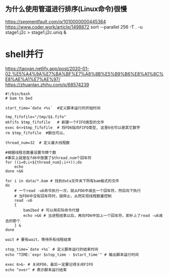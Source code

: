 
## 为什么使用管道进行排序(Linux命令)很慢
https://segmentfault.com/q/1010000000445384
https://www.coder.work/article/1498672
sort --parallel 256 -T . -u stage1.j2c > stage1.j2c.uniq &


# shell并行
https://taoyan.netlify.app/post/2020-01-02.%E5%A4%9A%E7%BA%BF%E7%A8%8B%E5%B9%B6%E8%A1%8C%E8%AE%A1%E7%AE%97/  
https://zhuanlan.zhihu.com/p/68574239
```
#!/bin/bash
# bam to bed

start_time=`date +%s`  #定义脚本运行的开始时间

tmp_fifofile="/tmp/$$.fifo"
mkfifo $tmp_fifofile   # 新建一个FIFO类型的文件
exec 6<>$tmp_fifofile  # 将FD6指向FIFO类型, 这里6也可以是其它数字
rm $tmp_fifofile  #删也可以，

thread_num=32  # 定义最大线程数

#根据线程总数量设置令牌个数
#事实上就是在fd6中放置了$thread_num个回车符
for ((i=0;i<${thread_num};i++));do
    echo
done >&6

for i in data/*.bam # 找到data文件夹下所有bam格式的文件
do
    # 一个read -u6命令执行一次，就从FD6中减去一个回车符，然后向下执行
    # 当FD6中没有回车符时，就停止，从而实现线程数量控制
    read -u6
    {
        bam2bed # 可以用实际命令代替
        echo >&6 # 当进程结束以后，再向FD6中加上一个回车符，即补上了read -u6减去的那个
    } &
done

wait # 要有wait，等待所有线程结束

stop_time=`date +%s` # 定义脚本运行的结束时间
echo "TIME:`expr $stop_time - $start_time`" # 输出脚本运行时间

exec 6>&- # 关闭FD6，最后一定要记得关闭FIFO
echo "over" # 表示脚本运行结束
```